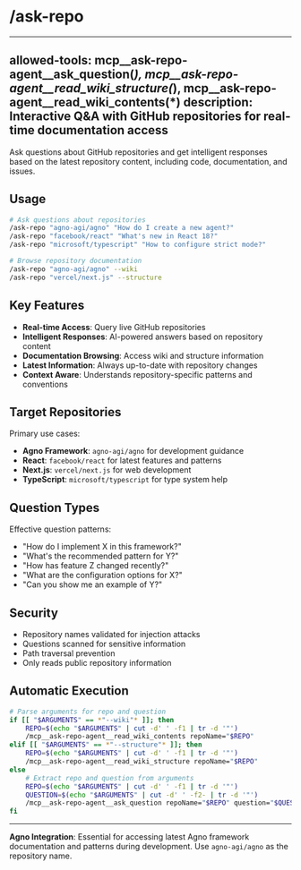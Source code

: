 # /ask-repo

---
allowed-tools: mcp__ask-repo-agent__ask_question(*), mcp__ask-repo-agent__read_wiki_structure(*), mcp__ask-repo-agent__read_wiki_contents(*)
description: Interactive Q&A with GitHub repositories for real-time documentation access
---

Ask questions about GitHub repositories and get intelligent responses based on the latest repository content, including code, documentation, and issues.

## Usage

```bash
# Ask questions about repositories
/ask-repo "agno-agi/agno" "How do I create a new agent?"
/ask-repo "facebook/react" "What's new in React 18?"
/ask-repo "microsoft/typescript" "How to configure strict mode?"

# Browse repository documentation
/ask-repo "agno-agi/agno" --wiki
/ask-repo "vercel/next.js" --structure
```

## Key Features

- **Real-time Access**: Query live GitHub repositories
- **Intelligent Responses**: AI-powered answers based on repository content
- **Documentation Browsing**: Access wiki and structure information
- **Latest Information**: Always up-to-date with repository changes
- **Context Aware**: Understands repository-specific patterns and conventions

## Target Repositories

Primary use cases:
- **Agno Framework**: `agno-agi/agno` for development guidance
- **React**: `facebook/react` for latest features and patterns
- **Next.js**: `vercel/next.js` for web development
- **TypeScript**: `microsoft/typescript` for type system help

## Question Types

Effective question patterns:
- "How do I implement X in this framework?"
- "What's the recommended pattern for Y?"
- "How has feature Z changed recently?"
- "What are the configuration options for X?"
- "Can you show me an example of Y?"

## Security

- Repository names validated for injection attacks
- Questions scanned for sensitive information
- Path traversal prevention
- Only reads public repository information

## Automatic Execution

```bash
# Parse arguments for repo and question
if [[ "$ARGUMENTS" == *"--wiki"* ]]; then
    REPO=$(echo "$ARGUMENTS" | cut -d' ' -f1 | tr -d '"')
    /mcp__ask-repo-agent__read_wiki_contents repoName="$REPO"
elif [[ "$ARGUMENTS" == *"--structure"* ]]; then
    REPO=$(echo "$ARGUMENTS" | cut -d' ' -f1 | tr -d '"')
    /mcp__ask-repo-agent__read_wiki_structure repoName="$REPO"
else
    # Extract repo and question from arguments
    REPO=$(echo "$ARGUMENTS" | cut -d' ' -f1 | tr -d '"')
    QUESTION=$(echo "$ARGUMENTS" | cut -d' ' -f2- | tr -d '"')
    /mcp__ask-repo-agent__ask_question repoName="$REPO" question="$QUESTION"
fi
```

---

**Agno Integration**: Essential for accessing latest Agno framework documentation and patterns during development. Use `agno-agi/agno` as the repository name.